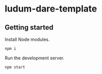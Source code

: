# ludum-dare-template

## Getting started

Install Node modules.

`npm i`

Run the development server.

`npm start`
